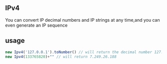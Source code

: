 ## IPv4

You can convert IP decimal numbers and IP strings at any time,and you can even generate an IP sequence

## usage

```js
new Ipv4('127.0.0.1').toNumber() // will return the decimal number 127.0.0.1
new Ipv4(133765820)+"" // will return 7.249.26.188
```
